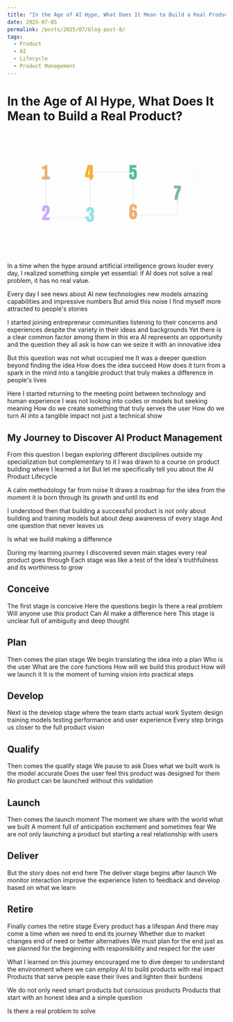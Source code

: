 ```yaml
---
title: "In the Age of AI Hype, What Does It Mean to Build a Real Product?"
date: 2025-07-05
permalink: /posts/2025/07/blog-post-8/
tags:
  - Product
  - AI
  - Lifecycle
  - Product Management
---
```


# In the Age of AI Hype, What Does It Mean to Build a Real Product?

![AI Product Lifecycle](https://raw.githubusercontent.com/Ruqyai/ar/refs/heads/main/images/AI-Product-Lifecycle.gif)

In a time when the hype around artificial intelligence grows louder every day, I realized something simple yet essential: if AI does not solve a real problem, it has no real value.

Every day I see news about AI new technologies new models amazing capabilities and impressive numbers But amid this noise I find myself more attracted to people's stories

I started joining entrepreneur communities listening to their concerns and experiences despite the variety in their ideas and backgrounds Yet there is a clear common factor among them in this era AI represents an opportunity and the question they all ask is how can we seize it with an innovative idea

But this question was not what occupied me It was a deeper question beyond finding the idea How does the idea succeed How does it turn from a spark in the mind into a tangible product that truly makes a difference in people's lives

Here I started returning to the meeting point between technology and human experience I was not looking into codes or models but seeking meaning How do we create something that truly serves the user How do we turn AI into a tangible impact not just a technical show

## My Journey to Discover AI Product Management

From this question I began exploring different disciplines outside my specialization but complementary to it I was drawn to a course on product building where I learned a lot But let me specifically tell you about the AI Product Lifecycle

A calm methodology far from noise It draws a roadmap for the idea from the moment it is born through its growth and until its end

I understood then that building a successful product is not only about building and training models but about deep awareness of every stage And one question that never leaves us

Is what we build making a difference

During my learning journey I discovered seven main stages every real product goes through Each stage was like a test of the idea's truthfulness and its worthiness to grow

## Conceive

The first stage is conceive Here the questions begin Is there a real problem Will anyone use this product Can AI make a difference here This stage is unclear full of ambiguity and deep thought

## Plan

Then comes the plan stage We begin translating the idea into a plan Who is the user What are the core functions How will we build this product How will we launch it It is the moment of turning vision into practical steps

## Develop

Next is the develop stage where the team starts actual work System design training models testing performance and user experience Every step brings us closer to the full product vision

## Qualify

Then comes the qualify stage We pause to ask Does what we built work Is the model accurate Does the user feel this product was designed for them No product can be launched without this validation

## Launch

Then comes the launch moment The moment we share with the world what we built A moment full of anticipation excitement and sometimes fear We are not only launching a product but starting a real relationship with users

## Deliver

But the story does not end here The deliver stage begins after launch We monitor interaction improve the experience listen to feedback and develop based on what we learn

## Retire

Finally comes the retire stage Every product has a lifespan And there may come a time when we need to end its journey Whether due to market changes end of need or better alternatives We must plan for the end just as we planned for the beginning with responsibility and respect for the user

What I learned on this journey encouraged me to dive deeper to understand the environment where we can employ AI to build products with real impact Products that serve people ease their lives and lighten their burdens

We do not only need smart products but conscious products Products that start with an honest idea and a simple question

Is there a real problem to solve


